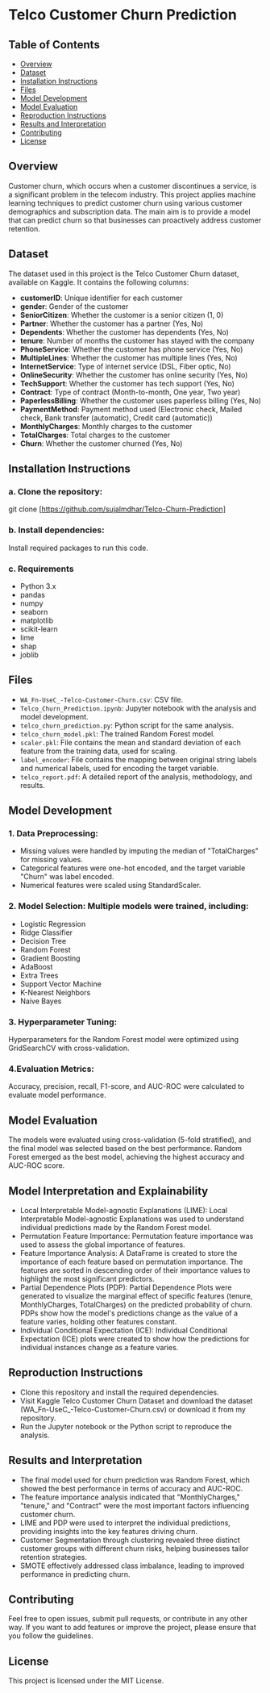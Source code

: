 # Telco Customer Churn Prediction

## Table of Contents
- [Overview](#overview)
- [Dataset](#dataset)
- [Installation Instructions](#installation-instructions)
- [Files](#files)
- [Model Development](#model-development)
- [Model Evaluation](#model-evaluation)
- [Reproduction Instructions](#reproduction-instructions)
- [Results and Interpretation](#results-and-interpretation)
- [Contributing](#contributing)
- [License](#license)

## Overview

Customer churn, which occurs when a customer discontinues a service, is a significant problem in the telecom industry. This project applies machine learning techniques to predict customer churn using various customer demographics and subscription data. The main aim is to provide a model that can predict churn so that businesses can proactively address customer retention. 

## Dataset
The dataset used in this project is the Telco Customer Churn dataset, available on Kaggle. It contains the following columns:
- **customerID**: Unique identifier for each customer
- **gender**: Gender of the customer
- **SeniorCitizen**: Whether the customer is a senior citizen (1, 0)
- **Partner**: Whether the customer has a partner (Yes, No)
- **Dependents**: Whether the customer has dependents (Yes, No)
- **tenure**: Number of months the customer has stayed with the company
- **PhoneService**: Whether the customer has phone service (Yes, No)
- **MultipleLines**: Whether the customer has multiple lines (Yes, No)
- **InternetService**: Type of internet service (DSL, Fiber optic, No)
- **OnlineSecurity**: Whether the customer has online security (Yes, No)
- **TechSupport**: Whether the customer has tech support (Yes, No)
- **Contract**: Type of contract (Month-to-month, One year, Two year)
- **PaperlessBilling**: Whether the customer uses paperless billing (Yes, No)
- **PaymentMethod**: Payment method used (Electronic check, Mailed check, Bank transfer (automatic), Credit card (automatic))
- **MonthlyCharges**: Monthly charges to the customer
- **TotalCharges**: Total charges to the customer
- **Churn**: Whether the customer churned (Yes, No)

## Installation Instructions

### a. Clone the repository:
git clone [https://github.com/sujalmdhar/Telco-Churn-Prediction]

### b. Install dependencies:
Install required packages to run this code.

### c. Requirements
- Python 3.x
- pandas
- numpy
- seaborn
- matplotlib
- scikit-learn
- lime
- shap
- joblib

## Files
- `WA_Fn-UseC_-Telco-Customer-Churn.csv`: CSV file.
- `Telco_Churn_Prediction.ipynb`: Jupyter notebook with the analysis and model development.
- `telco_churn_prediction.py`: Python script for the same analysis.
- `telco_churn_model.pkl`: The trained Random Forest model.
- `scaler.pkl`: File contains the mean and standard deviation of each feature from the training data, used for scaling.
- `label_encoder`: File contains the mapping between original string labels and numerical labels, used for encoding the target variable.
- `telco_report.pdf`: A detailed report of the analysis, methodology, and results.

## Model Development

### 1. Data Preprocessing:
- Missing values were handled by imputing the median of "TotalCharges" for missing values.
- Categorical features were one-hot encoded, and the target variable "Churn" was label encoded.
- Numerical features were scaled using StandardScaler.

### 2. Model Selection: Multiple models were trained, including:
- Logistic Regression
- Ridge Classifier
- Decision Tree
- Random Forest
- Gradient Boosting
- AdaBoost
- Extra Trees
- Support Vector Machine
- K-Nearest Neighbors
- Naive Bayes
    
### 3. Hyperparameter Tuning: 
Hyperparameters for the Random Forest model were optimized using GridSearchCV with cross-validation.

### 4.Evaluation Metrics:
Accuracy, precision, recall, F1-score, and AUC-ROC were calculated to evaluate model performance.

## Model Evaluation
The models were evaluated using cross-validation (5-fold stratified), and the final model was selected based on the best performance. Random Forest emerged as the best model, achieving the highest accuracy and AUC-ROC score.

## Model Interpretation and Explainability
- Local Interpretable Model-agnostic Explanations (LIME): Local Interpretable Model-agnostic Explanations was used to understand individual predictions made by the Random Forest model.
- Permutation Feature Importance: Permutation feature importance was used to assess the global importance of features.
- Feature Importance Analysis: A DataFrame is created to store the importance of each feature based on permutation importance. The features are sorted in descending order of their importance values to highlight the most significant predictors.
- Partial Dependence Plots (PDP): Partial Dependence Plots were generated to visualize the marginal effect of specific features (tenure, MonthlyCharges, TotalCharges) on the predicted probability of churn. PDPs show how the model's predictions change as the value of a feature varies, holding other features constant.
- Individual Conditional Expectation (ICE): Individual Conditional Expectation (ICE) plots were created to show how the predictions for individual instances change as a feature varies.
  
## Reproduction Instructions
- Clone this repository and install the required dependencies.
- Visit Kaggle Telco Customer Churn Dataset and download the dataset (WA_Fn-UseC_-Telco-Customer-Churn.csv) or download it from my repository.
- Run the Jupyter notebook or the Python script to reproduce the analysis.

## Results and Interpretation
- The final model used for churn prediction was Random Forest, which showed the best performance in terms of accuracy and AUC-ROC.
- The feature importance analysis indicated that "MonthlyCharges," "tenure," and "Contract" were the most important factors influencing customer churn.
- LIME and PDP were used to interpret the individual predictions, providing insights into the key features driving churn.
- Customer Segmentation through clustering revealed three distinct customer groups with different churn risks, helping businesses tailor retention strategies.
- SMOTE effectively addressed class imbalance, leading to improved performance in predicting churn.

## Contributing
Feel free to open issues, submit pull requests, or contribute in any other way. If you want to add features or improve the project, please ensure that you follow the guidelines.

## License
This project is licensed under the MIT License.
